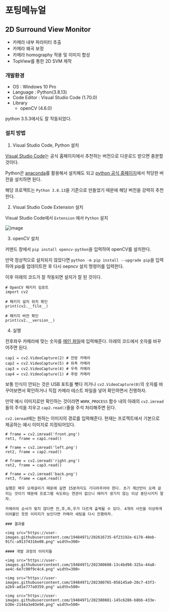# 포팅메뉴얼

## 2D Surround View Monitor

- 카메라 내부 파라미터 추출
- 카메라 왜곡 보정
- 카메라 homography 적용 및 이미지 합성
- TopView를 통한 2D SVM 제작

### 개발환경

- OS : Windows 10 Pro
- Language : Python(3.8.13)
- Code Editor : Visual Studio Code (1.70.0)
- Library
    - openCV (4.6.0)

python 3.5.3에서도 잘 작동되었다.

### 설치 방법

1. Visual Studio Code, Python 설치

[Visual Studio Code](https://code.visualstudio.com/)는 공식 홈페이지에서 추천하는 버전으로 다운로드 받으면 충분할 것이다.

Python은 [anaconda](https://www.anaconda.com/)를 활용해서 설치해도 되고 [python 공식 홈페이지](https://www.python.org/downloads/)에서 적당한 버전을 설치하면 된다. 

해당 프로젝트는 `Python 3.8.13`을 기준으로 만들었기 때문에 해당 버전을 강력히 추천한다.

2. Visual Studio Code Extension 설치

Visual Studio Code에서 `Extension` 에서 `Python` 설치

![image](https://user-images.githubusercontent.com/19484971/202385665-70638691-85eb-49a1-a2e0-6ff157c90a23.png)

3. openCV 설치

커맨드 창에서 `pip install opencv-python`을 입력하여 openCV를 설치한다.

만약 정상적으로 설치되지 않았다면 `python -m pip install --upgrade pip`을 입력하여 pip를 업데이트한 후 다시 oepncv 설치 명령어를 입력한다.

이후 아래의 코드가 잘 작동되면 설치가 잘 된 것이다.

```
# OpenCV 패키지 임포트
import cv2

# 패키지 설치 위치 확인
print(cv2.__file__)

# 패키지 버전 확인
print(cv2.__version__)
```

4. 실행

전후좌우 카메라에 맞는 숫자를 [메인 파일](../SurroundViewMonitor%202D/main.py)에 입력해준다. 아래의 코드에서 숫자를 바꾸어주면 된다. 

```
cap1 = cv2.VideoCapture(2) # 전방 카메라
cap2 = cv2.VideoCapture(5) # 좌측 카메라
cap3 = cv2.VideoCapture(4) # 우측 카메라
cap4 = cv2.VideoCapture(1) # 후방 카메라
```

보통 인식이 안되는 것은 USB 포트를 뺏다 끼거나 `cv2.VideoCapture(0)`의 숫자를 바꾸어보면서 확인하거나 직접 카메라 테스트 파일을 넣어 확인하면서 진행하자.

만약 예시 이미지로만 확인하는 것이라면 `WORK_PROCESS` 함수 내의 아래의 `cv2.imread`들의 주석을 지우고 `cap2.read()`줄을 주석 처리해주면 된다.

`cv2.imread`에는 원하는 이미지의 경로를 입력해준다. 현재는 프로젝트에서 기본으로 제공하는 예시 이미지로 지정되어있다.

```
# frame = cv2.imread('front.png')
ret1, frame = cap1.read()

# frame = cv2.imread('left.png')
ret2, frame = cap2.read()

# frame = cv2.imread('right.png')
ret2, frame = cap3.read()

# frame = cv2.imread('back.png')
ret3, frame = cap4.read()

실행은 매우 오래걸리기 때문에 길면 15분까지도 기다려주어야 한다. 초기 계산만이 오래 걸리는 것이기 때문에 프로그램 속도와는 연관이 없으니 에러가 생기지 않는 이상 중단시키지 말자. 

카메라의 순서가 맞지 않다면 전,후,좌,우가 다르게 출력될 수 있다. 4개의 사진을 이상하게 이어붙인 듯한 이미지가 보인다면 카메라 세팅을 다시 진행하자.

### 결과물

<img src="https://user-images.githubusercontent.com/19484971/202616735-6f23192e-6178-40eb-91fc-a91374316e08.png" width=300>

#### 개발 과정의 이미지들

<img src="https://user-images.githubusercontent.com/19484971/202380608-13c4bd98-325a-44a8-ae4c-6e7c90f9c4c4.png" width=300>

<img src="https://user-images.githubusercontent.com/19484971/202380765-056145a0-20c7-43f3-a2b9-ad1e777a9359.png" width=500>

<img src="https://user-images.githubusercontent.com/19484971/202380881-145c6286-b8bb-433e-b30e-2144a3e03e94.png" width=500>
